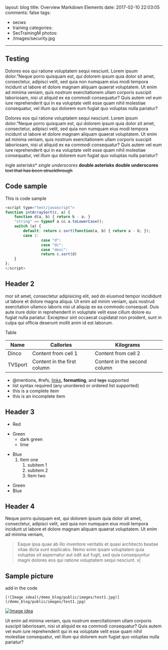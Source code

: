 layout: blog
title: Overview Markdown Elements
date: 2017-02-10 22:03:05
comments: false
tags: 
 - secws
 - training
categories: 
 - SecTrainingM 
photos: 
 - /images/security.jpg 
---
## Testing

Dolores eos qui ratione voluptatem sequi nesciunt. Lorem ipsum dolor.”Neque porro quisquam est, qui dolorem ipsum quia dolor sit amet, consectetur, adipisci velit, sed quia non numquam eius modi tempora incidunt ut labore et dolore magnam aliquam quaerat voluptatem. Ut enim ad minima veniam, quis nostrum exercitationem ullam corporis suscipit laboriosam, nisi ut aliquid ex ea commodi consequatur? Quis autem vel eum iure reprehenderit qui in ea voluptate velit esse quam nihil molestiae consequatur, vel illum qui dolorem eum fugiat quo voluptas nulla pariatur?

Dolores eos qui ratione voluptatem sequi nesciunt. Lorem ipsum dolor.”Neque porro quisquam est, qui dolorem ipsum quia dolor sit amet, consectetur, adipisci velit, sed quia non numquam eius modi tempora incidunt ut labore et dolore magnam aliquam quaerat voluptatem. Ut enim ad minima veniam, quis nostrum exercitationem ullam corporis suscipit laboriosam, nisi ut aliquid ex ea commodi consequatur? Quis autem vel eum iure reprehenderit qui in ea voluptate velit esse quam nihil molestiae consequatur, vel illum qui dolorem eum fugiat quo voluptas nulla pariatur?
<!-- more --> 
ingle asterisks*
_single underscores_
**double asterisks**
__double underscores__
~~text that has been struckthrough~~

## Code sample
This is code sample
``` javascript
<script type="text/javascript">
function intArraySort(c, a) {
    function d(a, b) { return b - a; }
    "string" == typeof a && a.toLowerCase();
    switch (a) {
        default: return c.sort(function(a, b) { return a - b; });
        case 1:
                case "d":
                case "dc":
                case "desc":
                return c.sort(d)
    }
};
</script>
```
## Header 2
mor sit amet, consectetur adipisicing elit, sed do eiusmod tempor incididunt ut labore et dolore magna aliqua. Ut enim ad minim veniam, quis nostrud exercitation ullamco laboris nisi ut aliquip ex ea commodo consequat. Duis aute irure dolor in reprehenderit in voluptate velit esse cillum dolore eu fugiat nulla pariatur. Excepteur sint occaecat cupidatat non proident, sunt in culpa qui officia deserunt mollit anim id est laborum.

Table

Name | Callories | Kilograms
---- | ----------|----------
Dinco | Content from cell 1 | Content from cell 2
TVSport |Content in the first column | Content in the second column


- @mentions, #refs, [links](), **formatting**, and <del>tags</del> supported
- list syntax required (any unordered or ordered list supported)
- this is a complete item
- this is an incomplete item

## Header 3

* Red 
 + Green 
   * dark  green 
   * lime  
 - Blue      
   1. Item one
      1. subitem 1
      1. subitem 2
      1. Item two


* Green 
* Blue


## Header 4

Neque porro quisquam est, qui dolorem ipsum quia dolor sit amet, consectetur, adipisci velit, sed quia non numquam eius modi tempora incidunt ut labore et dolore magnam aliquam quaerat voluptatem. Ut enim ad minima veniam, 

>
>Eaque ipsa quae ab illo inventore veritatis et quasi architecto beatae vitae dicta sunt explicabo. Nemo enim ipsam voluptatem quia voluptas sit aspernatur aut odit aut fugit, sed quia consequuntur magni dolores eos qui ratione voluptatem sequi nesciunt.	x|

## Sample picture 

add in the code 

```
[![Image idea](/demo_blog/public/images/test1.jpg)](/demo_blog/public/images/test1.jpg)
```

[![Image idea](/images/test1.jpg)](/images/test1.jpg)

Ut enim ad minima veniam, quis nostrum exercitationem ullam corporis suscipit laboriosam, nisi ut aliquid ex ea commodi consequatur? Quis autem vel eum iure reprehenderit qui in ea voluptate velit esse quam nihil molestiae consequatur, vel illum qui dolorem eum fugiat quo voluptas nulla pariatur?


